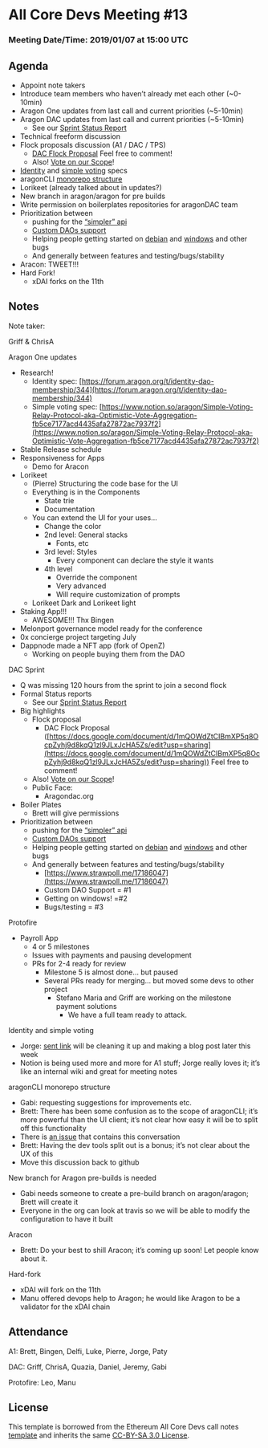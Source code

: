 # All Core Devs Meeting #13
### Meeting Date/Time: 2019/01/07 at 15:00 UTC

## Agenda
- Appoint note takers
- Introduce team members who haven’t already met each other (~0-10min)
- Aragon One updates from last call and current priorities (~5-10min)
- Aragon DAC updates from last call and current priorities (~5-10min)
    - See our [Sprint Status Report](https://docs.google.com/presentation/d/1hndWetc_dp2zvGJgTc0krsORkN2Iio1uBcMl_8JhxeA/edit?usp=sharing)
- Technical freeform discussion
- Flock proposals discussion (A1 / DAC / TPS)
    - [DAC Flock Proposal](https://docs.google.com/document/d/1mQOWdZtCIBmXP5q8OcpZyhj9d8kqQ1zl9JLxJcHA5Zs/edit?usp=sharing) Feel free to comment!
    - Also! [Vote on our Scope](https://www.loomio.org/p/iW5tB9VM/what-should-be-in-the-scope-of-the-aragon-dac-s-flock-proposal)!
- [Identity](https://forum.aragon.org/t/identity-dao-membership/344) and [simple voting](https://www.notion.so/aragon/Simple-Voting-Relay-Protocol-aka-Optimistic-Vote-Aggregation-fb5ce7177acd4435afa27872ac7937f2) specs
- aragonCLI [monorepo structure](https://github.com/aragon/aragon-cli/issues/319)
- Lorikeet (already talked about in updates?)
- New branch in aragon/aragon for pre builds
- Write permission on boilerplates repositories for aragonDAC team
- Prioritization between
    - pushing for the [“simpler” api](https://github.com/aragon/aragon.js/pull/230)
    - [Custom DAOs support](https://github.com/aragon/aragon-cli/issues/299)
    - Helping people getting started on [debian](https://github.com/aragon/aragon-cli/issues/328) and [windows](https://github.com/aragon/aragon/issues/556) and other bugs
    - And generally between features and testing/bugs/stability
- Aracon: TWEET!!!
- Hard Fork!
    - xDAI forks on the 11th

## Notes

Note taker:

Griff & ChrisA

Aragon One updates

- Research!
    - Identity spec: [https://forum.aragon.org/t/identity-dao-membership/344](https://forum.aragon.org/t/identity-dao-membership/344)
    - Simple voting spec: [https://www.notion.so/aragon/Simple-Voting-Relay-Protocol-aka-Optimistic-Vote-Aggregation-fb5ce7177acd4435afa27872ac7937f2](https://www.notion.so/aragon/Simple-Voting-Relay-Protocol-aka-Optimistic-Vote-Aggregation-fb5ce7177acd4435afa27872ac7937f2)
- Stable Release schedule
- Responsiveness for Apps
    - Demo for Aracon
- Lorikeet
    - (Pierre) Structuring the code base for the UI
    - Everything is in the Components
        - State trie
        - Documentation
    - You can extend the UI for your uses…
        - Change the color
        - 2nd level: General stacks
            - Fonts, etc
        - 3rd level: Styles
            - Every component can declare the style it wants
        - 4th level
            - Override the component
            - Very advanced
            - Will require customization of prompts
    - Lorikeet Dark and Lorikeet light
- Staking App!!!
    - AWESOME!!! Thx Bingen
- Melonport governance model ready for the conference
- 0x concierge project targeting July
- Dappnode made a NFT app (fork of OpenZ)
    - Working on people buying them from the DAO

DAC Sprint

- Q was missing 120 hours from the sprint to join a second flock
- Formal Status reports
    - See our [Sprint Status Report](https://docs.google.com/presentation/d/1hndWetc_dp2zvGJgTc0krsORkN2Iio1uBcMl_8JhxeA/edit?usp=sharing)
- Big highlights
    - Flock proposal
        - DAC Flock Proposal ([https://docs.google.com/document/d/1mQOWdZtCIBmXP5q8OcpZyhj9d8kqQ1zl9JLxJcHA5Zs/edit?usp=sharing](https://docs.google.com/document/d/1mQOWdZtCIBmXP5q8OcpZyhj9d8kqQ1zl9JLxJcHA5Zs/edit?usp=sharing)) Feel free to comment!
    - Also! [Vote on our Scope](https://www.loomio.org/p/iW5tB9VM/what-should-be-in-the-scope-of-the-aragon-dac-s-flock-proposal)!
    - Public Face:
        - Aragondac.org
- Boiler Plates
    - Brett will give permissions
- Prioritization between
    - pushing for the [“simpler” api](https://github.com/aragon/aragon.js/pull/230)
    - [Custom DAOs support](https://github.com/aragon/aragon-cli/issues/299)
    - Helping people getting started on [debian](https://github.com/aragon/aragon-cli/issues/328) and [windows](https://github.com/aragon/aragon/issues/556) and other bugs
    - And generally between features and testing/bugs/stability
        - [https://www.strawpoll.me/17186047](https://www.strawpoll.me/17186047)
        - Custom DAO Support = #1
        - Getting on windows! =#2
        - Bugs/testing = #3

Protofire

- Payroll App
    - 4 or 5 milestones
    - Issues with payments and pausing development
    - PRs for 2-4 ready for review
        - Milestone 5 is almost done… but paused
        - Several PRs ready for merging… but moved some devs to other project
            - Stefano Maria and Griff are working on the milestone payment solutions
              - We have a full team ready to attack.

Identity and simple voting

- Jorge: [sent link](https://www.notion.so/aragon/Simple-Voting-Relay-Protocol-aka-Optimistic-Vote-Aggregation-fb5ce7177acd4435afa27872ac7937f2) will be cleaning it up and making a blog post later this week
- Notion is being used more and more for A1 stuff; Jorge really loves it; it’s like an internal wiki and great for meeting notes

aragonCLI monorepo structure

- Gabi: requesting suggestions for improvements etc.
- Brett: There has been some confusion as to the scope of aragonCLI; it’s more powerful than the UI client; it’s not clear how easy it will be to split off this functionality
- There is [an issue](https://github.com/AragonDAC/create-aragon-app/issues/1) that contains this conversation
- Brett: Having the dev tools split out is a bonus; it’s not clear about the UX of this
- Move this discussion back to github

New branch for Aragon pre-builds is needed

- Gabi needs someone to create a pre-build branch on aragon/aragon; Brett will create it
- Everyone in the org can look at travis so we will be able to modify the configuration to have it built

Aracon

- Brett: Do your best to shill Aracon; it’s coming up soon!  Let people know about it.

Hard-fork

- xDAI will fork on the 11th
- Manu offered devops help to Aragon; he would like Aragon to be a validator for the xDAI chain

## Attendance
A1: Brett, Bingen, Delfi, Luke, Pierre, Jorge, Paty

DAC: Griff, ChrisA, Quazia, Daniel, Jeremy, Gabi

Protofire: Leo, Manu

## License
This template is borrowed from the Ethereum All Core Devs call notes [template](https://github.com/ethereum/pm/blob/master/All%20Core%20Devs%20Meetings/Meeting%20Template.md) and inherits the same [CC-BY-SA 3.0 License](https://github.com/ethereum/pm/blob/master/LICENSE).
